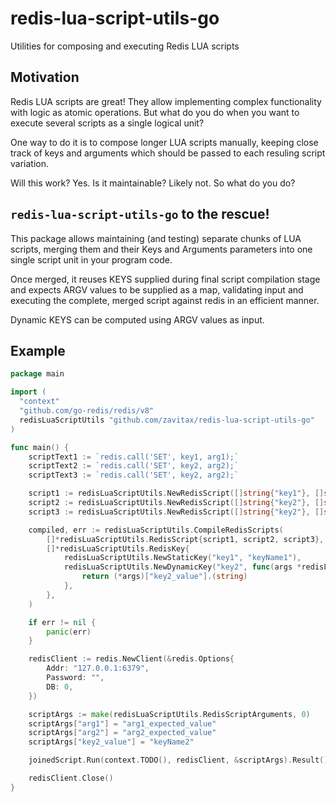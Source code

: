 # redis-lua-script-utils-go

Utilities for composing and executing Redis LUA scripts

## Motivation

Redis LUA scripts are great! They allow implementing complex functionality with logic as atomic operations.
But what do you do when you want to execute several scripts as a single logical unit?

One way to do it is to compose longer LUA scripts manually, keeping close track of keys and arguments
which should be passed to each resuling script variation.

Will this work? Yes.
Is it maintainable? Likely not.
So what do you do?

## `redis-lua-script-utils-go` to the rescue!

This package allows maintaining (and testing) separate chunks of LUA scripts, merging them and their Keys and Arguments parameters into one single script unit in your program code.

Once merged, it reuses KEYS supplied during final script compilation stage and expects ARGV values to be supplied as a map, validating input and executing the complete, merged script against redis in an efficient manner.

Dynamic KEYS can be computed using ARGV values as input.

## Example

```go
package main

import (
  "context"
  "github.com/go-redis/redis/v8"
  redisLuaScriptUtils "github.com/zavitax/redis-lua-script-utils-go"
)

func main() {
	scriptText1 := `redis.call('SET', key1, arg1);`
	scriptText2 := `redis.call('SET', key2, arg2);`
	scriptText3 := `redis.call('SET', key2, arg2);`

	script1 := redisLuaScriptUtils.NewRedisScript([]string{"key1"}, []string{"arg1"}, scriptText1)
	script2 := redisLuaScriptUtils.NewRedisScript([]string{"key2"}, []string{"arg2"}, scriptText2)
	script3 := redisLuaScriptUtils.NewRedisScript([]string{"key2"}, []string{"arg2"}, scriptText3)

	compiled, err := redisLuaScriptUtils.CompileRedisScripts(
		[]*redisLuaScriptUtils.RedisScript{script1, script2, script3},
		[]*redisLuaScriptUtils.RedisKey{
			redisLuaScriptUtils.NewStaticKey("key1", "keyName1"),
			redisLuaScriptUtils.NewDynamicKey("key2", func(args *redisLuaScriptUtils.RedisScriptArguments) string {
				return (*args)["key2_value"].(string)
			},
		},
	)

	if err != nil {
		panic(err)
	}

	redisClient := redis.NewClient(&redis.Options{
		Addr: "127.0.0.1:6379",
		Password: "",
		DB: 0,
	})

	scriptArgs := make(redisLuaScriptUtils.RedisScriptArguments, 0)
	scriptArgs["arg1"] = "arg1_expected_value"
	scriptArgs["arg2"] = "arg2_expected_value"
	scriptArgs["key2_value"] = "keyName2"

	joinedScript.Run(context.TODO(), redisClient, &scriptArgs).Result()

	redisClient.Close()
}
```